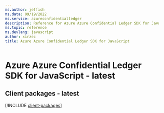 ```yaml
---
ms.author: jeffish
ms.data: 09/19/2022
ms.service: azureconfidentialledger
description: Reference for Azure Azure Confidential Ledger SDK for JavaScript
ms.topic: reference
ms.devlang: javascript
author: xirzec
title: Azure Azure Confidential Ledger SDK for JavaScript
---
```

# Azure Azure Confidential Ledger SDK for JavaScript - latest

## Client packages - latest
[!INCLUDE [client-packages](azure-confidential-ledger-client-index.md)]